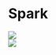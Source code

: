 # Spark
<a href="https://www.udemy.com/share/105wp83@8FISnyPWTmrsyWTA8Be2jrdnwhTLIRrXYSqlLYEW5AgYzWg0FVa3y-S5QYVOKTEJTg==/"><img src="https://img.shields.io/badge/Udemy-[강의]Apache Spark와 Python으로 빅데이터 다루기-A435F0?logo=Udemy&style=for-the-badge"/></a> <br>
<a href="https://www.sundog-education.com/spark-python/"><img src="https://img.shields.io/badge/Spark-[가이드]Installing Apache Spark-E25A1C?logo=Apache Spark&style=for-the-badge"/></a>

